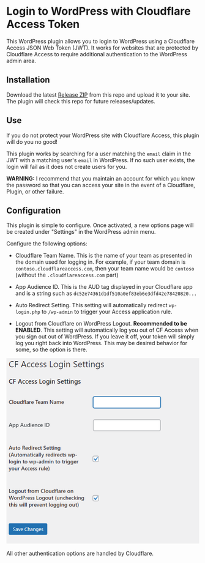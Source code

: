 # Login to WordPress with Cloudflare Access Token

This WordPress plugin allows you to login to WordPress using a Cloudflare Access JSON Web Token (JWT). It works for websites that are protected by Cloudflare Access to require additional authentication to the WordPress admin area.

## Installation
Download the latest [Release ZIP](https://github.com/domkirby/CF-Access-Login/releases) from this repo and upload it to your site. The plugin will check this repo for future releases/updates.

## Use
If you do not protect your WordPress site with Cloudflare Access, this plugin will do you no good!

This plugin works by searching for a user matching the ``email`` claim in the JWT with a matching user's ``email`` in WordPress. If no such user exists, the login will fail as it does not create users for you.

**WARNING:** I recommend that you maintain an account for which you know the password so that you can access your site in the event of a Cloudflare, Plugin, or other failure.

## Configuration
This plugin is simple to configure. Once activated, a new options page will be created under "Settings" in the WordPress admin menu.

Configure the following options:

- Cloudflare Team Name. This is the name of your team as presented in the domain used for logging in. For example, if your team domain is ``contoso.cloudflareaccess.com``, then your team name would be ``contoso`` (without the ``.cloudflareaccess.com`` part)

- App Audience ID. This is the AUD tag displayed in your Cloudflare app and is a string such as ``dc52e74361d1df510a0ef83eb6e3dfd42e78420820...``

- Auto Redirect Setting. This setting will automatically redirect ``wp-login.php`` to ``/wp-admin`` to trigger your Access application rule.

- Logout from Cloudflare on WordPress Logout. **Recommended to be ENABLED**. This setting will automatically log you out of CF Access when you sign out out of WordPress. If you leave it off, your token will simply log you right back into WordPress. This may be desired behavior for some, so the option is there.

![The settings screen](settings.png)

All other authentication options are handled by Cloudflare.